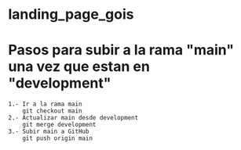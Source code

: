 # landing_page_gois

# Pasos para subir a la rama "main" una vez que estan en "development"

    1.- Ir a la rama main
        git checkout main
    2.- Actualizar main desde development
        git merge development
    3.- Subir main a GitHub
        git push origin main
